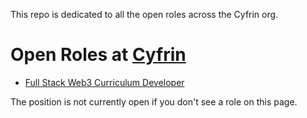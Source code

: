 This repo is dedicated to all the open roles across the Cyfrin org.

# Open Roles at [Cyfrin](https://cyfrin.io)

-   [Full Stack Web3 Curriculum Developer](./open-positions/full_stack_web3_curriculum_developer.md)

The position is not currently open if you don't see a role on this page.
